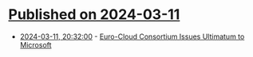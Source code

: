 # [Published on 2024-03-11](index.md)

* [2024-03-11, 20:32:00](https://soylentnews.org/article.pl?sid=24/03/10/1013253&from=rss) - [Euro-Cloud Consortium Issues Ultimatum to Microsoft](https://soylentnews.org/article.pl?sid=24/03/10/1013253&from=rss)
